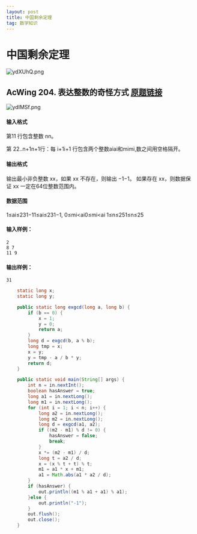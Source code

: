 ```yaml
---
layout: post
title: 中国剩余定理
tag: 数学知识
---
```


# 中国剩余定理

![ydXUhQ.png](https://s3.ax1x.com/2021/02/09/ydXUhQ.png)

## AcWing 204. 表达整数的奇怪方式   [原题链接](https://www.acwing.com/problem/content/206/)

![ydIMSf.png](https://s3.ax1x.com/2021/02/09/ydIMSf.png)


#### 输入格式

第11 行包含整数 nn。

第 22..n+1n+1行：每 i+1i+1 行包含两个整数aiai和mimi,数之间用空格隔开。

#### 输出格式

输出最小非负整数 xx，如果 xx 不存在，则输出 −1−1。
如果存在 xx，则数据保证 xx 一定在64位整数范围内。

#### 数据范围

1≤ai≤231−11≤ai≤231−1,
0≤mi<ai0≤mi<ai
1≤n≤251≤n≤25

#### 输入样例：

```
2
8 7
11 9
```

#### 输出样例：

```
31
```

```java
    static long x;
    static long y;

    public static long exgcd(long a, long b) {
        if (b == 0) {
            x = 1;
            y = 0;
            return a;
        }
        long d = exgcd(b, a % b);
        long tmp = x;
        x = y;
        y = tmp - a / b * y;
        return d;
    }

    public static void main(String[] args) {
        int n = in.nextInt();
        boolean hasAnswer = true;
        long a1 = in.nextLong();
        long m1 = in.nextLong();
        for (int i = 1; i < n; i++) {
            long a2 = in.nextLong();
            long m2 = in.nextLong();
            long d = exgcd(a1, a2);
            if ((m2 - m1) % d != 0) {
                hasAnswer = false;
                break;
            }
            x *= (m2 - m1) / d;
            long t = a2 / d;
            x = (x % t + t) % t;
            m1 = a1 * x + m1;
            a1 = Math.abs(a1 * a2 / d);
        }
        if (hasAnswer) {
            out.println((m1 % a1 + a1) % a1);
        }else {
            out.println("-1");
        }
        out.flush();
        out.close();
    }

```

